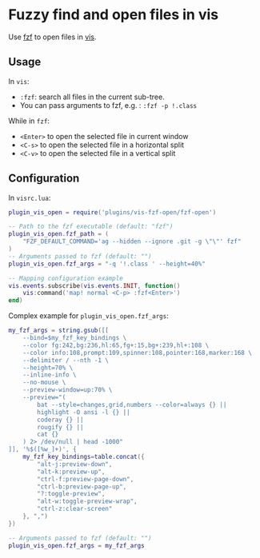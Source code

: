 # Fuzzy find and open files in vis

Use [fzf](https://github.com/junegunn/fzf) to open files in [vis](https://github.com/martanne/vis).

## Usage

In `vis`:
- `:fzf`: search all files in the current sub-tree.
- You can pass arguments to fzf, e.g. : `:fzf -p !.class`

While in `fzf`:

- `<Enter>` to open the selected file in current window
- `<C-s>` to open the selected file in a horizontal split
- `<C-v>` to open the selected file in a vertical split

## Configuration

In `visrc.lua`:

```lua
plugin_vis_open = require('plugins/vis-fzf-open/fzf-open')

-- Path to the fzf executable (default: "fzf")
plugin_vis_open.fzf_path = (
    "FZF_DEFAULT_COMMAND='ag --hidden --ignore .git -g \"\"' fzf"
)
-- Arguments passed to fzf (default: "")
plugin_vis_open.fzf_args = "-q '!.class ' --height=40%"

-- Mapping configuration example
vis.events.subscribe(vis.events.INIT, function()
    vis:command('map! normal <C-p> :fzf<Enter>')
end)
```

Complex example for `plugin_vis_open.fzf_args`:

```lua
my_fzf_args = string.gsub([[
    --bind=$my_fzf_key_bindings \
    --color fg:242,bg:236,hl:65,fg+:15,bg+:239,hl+:108 \
    --color info:108,prompt:109,spinner:108,pointer:168,marker:168 \
    --delimiter / --nth -1 \
    --height=70% \
    --inline-info \
    --no-mouse \
    --preview-window=up:70% \
    --preview="(
        bat --style=changes,grid,numbers --color=always {} ||
        highlight -O ansi -l {} ||
        coderay {} ||
        rougify {} ||
        cat {}
    ) 2> /dev/null | head -1000"
]], '%$([%w_]+)', {
    my_fzf_key_bindings=table.concat({
        "alt-j:preview-down",
        "alt-k:preview-up",
        "ctrl-f:preview-page-down",
        "ctrl-b:preview-page-up",
        "?:toggle-preview",
        "alt-w:toggle-preview-wrap",
        "ctrl-z:clear-screen"
    }, ",")
})

-- Arguments passed to fzf (default: "")
plugin_vis_open.fzf_args = my_fzf_args
```

